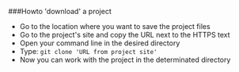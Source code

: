 ###Howto 'download' a project
- Go to the location where you want to save the project files
- Go to the project's site and copy the URL next to the HTTPS text
- Open your command line in the desired directory
- Type: `git clone 'URL from project site'`
- Now you can work with the project in the determinated directory